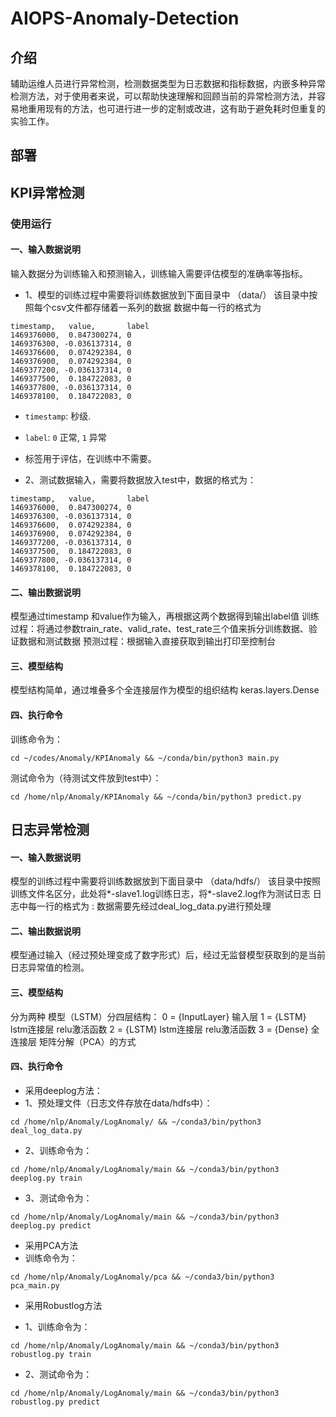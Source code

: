# AIOPS-Anomaly-Detection

## 介绍
辅助运维人员进行异常检测，检测数据类型为日志数据和指标数据，内嵌多种异常检测方法，对于使用者来说，可以帮助快速理解和回顾当前的异常检测方法，并容易地重用现有的方法，也可进行进一步的定制或改进，这有助于避免耗时但重复的实验工作。

## 部署

## KPI异常检测

### 使用运行
#### 一、输入数据说明
输入数据分为训练输入和预测输入，训练输入需要评估模型的准确率等指标。
- 1、模型的训练过程中需要将训练数据放到下面目录中
（data/）
该目录中按照每个csv文件都存储着一系列的数据
数据中每一行的格式为
```
timestamp,   value,       label
1469376000,  0.847300274, 0
1469376300, -0.036137314, 0
1469376600,  0.074292384, 0
1469376900,  0.074292384, 0
1469377200, -0.036137314, 0
1469377500,  0.184722083, 0
1469377800, -0.036137314, 0
1469378100,  0.184722083, 0
```

- `timestamp`: 秒级.
- `label`: `0` 正常, `1` 异常
- 标签用于评估，在训练中不需要。

- 2、测试数据输入，需要将数据放入test中，数据的格式为：
```
timestamp,   value,       label
1469376000,  0.847300274, 0
1469376300, -0.036137314, 0
1469376600,  0.074292384, 0
1469376900,  0.074292384, 0
1469377200, -0.036137314, 0
1469377500,  0.184722083, 0
1469377800, -0.036137314, 0
1469378100,  0.184722083, 0
```

#### 二、输出数据说明
模型通过timestamp	和value作为输入，再根据这两个数据得到输出label值
训练过程：将通过参数train_rate、valid_rate、test_rate三个值来拆分训练数据、验证数据和测试数据
预测过程：根据输入直接获取到输出打印至控制台

#### 三、模型结构
模型结构简单，通过堆叠多个全连接层作为模型的组织结构
keras.layers.Dense

#### 四、执行命令
训练命令为：
```
cd ~/codes/Anomaly/KPIAnomaly && ~/conda/bin/python3 main.py
```
测试命令为（待测试文件放到test中）：
```
cd /home/nlp/Anomaly/KPIAnomaly && ~/conda/bin/python3 predict.py
```

## 日志异常检测

#### 一、输入数据说明
模型的训练过程中需要将训练数据放到下面目录中
（data/hdfs/）
该目录中按照训练文件名区分，此处将*-slave1.log训练日志，将*-slave2.log作为测试日志
日志中每一行的格式为
<YMD> <Time> <Type> <Component>: <Content>
数据需要先经过deal_log_data.py进行预处理


#### 二、输出数据说明
模型通过输入（经过预处理变成了数字形式）后，经过无监督模型获取到的是当前日志异常值的检测。


#### 三、模型结构
分为两种
模型（LSTM）分四层结构：
0 = {InputLayer} 输入层
1 = {LSTM} lstm连接层 relu激活函数
2 = {LSTM} lstm连接层 relu激活函数
3 = {Dense} 全连接层
矩阵分解（PCA）的方式


#### 四、执行命令

- 采用deeplog方法：
- 1、预处理文件（日志文件存放在data/hdfs中）：
```
cd /home/nlp/Anomaly/LogAnomaly/ && ~/conda3/bin/python3 deal_log_data.py
```

- 2、训练命令为：
```
cd /home/nlp/Anomaly/LogAnomaly/main && ~/conda3/bin/python3 deeplog.py train
```

- 3、测试命令为：
```
cd /home/nlp/Anomaly/LogAnomaly/main && ~/conda3/bin/python3 deeplog.py predict
```
- 采用PCA方法
- 训练命令为：
```
cd /home/nlp/Anomaly/LogAnomaly/pca && ~/conda3/bin/python3 pca_main.py
```
- 采用Robustlog方法
 
- 1、训练命令为：
```
cd /home/nlp/Anomaly/LogAnomaly/main && ~/conda3/bin/python3 robustlog.py train
```

- 2、测试命令为：
```
cd /home/nlp/Anomaly/LogAnomaly/main && ~/conda3/bin/python3 robustlog.py predict
```



